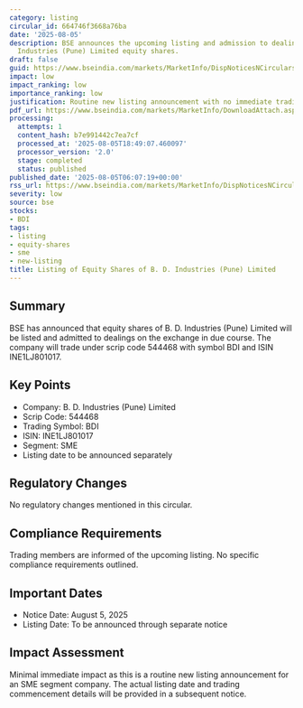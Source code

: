 ```yaml
---
category: listing
circular_id: 664746f3668a76ba
date: '2025-08-05'
description: BSE announces the upcoming listing and admission to dealings of B. D.
  Industries (Pune) Limited equity shares.
draft: false
guid: https://www.bseindia.com/markets/MarketInfo/DispNoticesNCirculars.aspx?Noticeid={BD06C1C5-B367-4DC2-B66C-7C18814A7443}&noticeno=20250805-2&dt=08/05/2025&icount=2&totcount=61&flag=0
impact: low
impact_ranking: low
importance_ranking: low
justification: Routine new listing announcement with no immediate trading date specified
pdf_url: https://www.bseindia.com/markets/MarketInfo/DownloadAttach.aspx?id=20250805-2&attachedId=
processing:
  attempts: 1
  content_hash: b7e991442c7ea7cf
  processed_at: '2025-08-05T18:49:07.460097'
  processor_version: '2.0'
  stage: completed
  status: published
published_date: '2025-08-05T06:07:19+00:00'
rss_url: https://www.bseindia.com/markets/MarketInfo/DispNoticesNCirculars.aspx?Noticeid={BD06C1C5-B367-4DC2-B66C-7C18814A7443}&noticeno=20250805-2&dt=08/05/2025&icount=2&totcount=61&flag=0
severity: low
source: bse
stocks:
- BDI
tags:
- listing
- equity-shares
- sme
- new-listing
title: Listing of Equity Shares of B. D. Industries (Pune) Limited
---
```


## Summary

BSE has announced that equity shares of B. D. Industries (Pune) Limited will be listed and admitted to dealings on the exchange in due course. The company will trade under scrip code 544468 with symbol BDI and ISIN INE1LJ801017.

## Key Points

- Company: B. D. Industries (Pune) Limited
- Scrip Code: 544468
- Trading Symbol: BDI
- ISIN: INE1LJ801017
- Segment: SME
- Listing date to be announced separately

## Regulatory Changes

No regulatory changes mentioned in this circular.

## Compliance Requirements

Trading members are informed of the upcoming listing. No specific compliance requirements outlined.

## Important Dates

- Notice Date: August 5, 2025
- Listing Date: To be announced through separate notice

## Impact Assessment

Minimal immediate impact as this is a routine new listing announcement for an SME segment company. The actual listing date and trading commencement details will be provided in a subsequent notice.